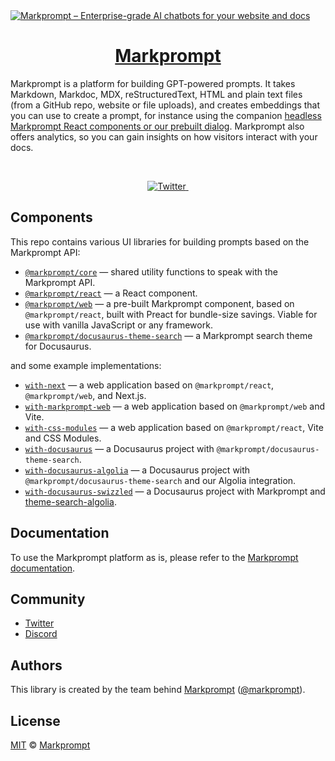<a href="https://markprompt.com">
  <img alt="Markprompt – Enterprise-grade AI chatbots for your website and docs" src="https://github.com/motifland/markprompt-js/assets/504893/9df7ac5a-1ac3-4b33-9bb3-a146d119ed73">
  <h1 align="center">Markprompt</h1>
</a>

Markprompt is a platform for building GPT-powered prompts. It takes Markdown, Markdoc, MDX, reStructuredText, HTML and plain text files (from a GitHub repo, website or file uploads), and creates embeddings that you can use to create a prompt, for instance using the companion [headless Markprompt React components or our prebuilt dialog](https://markprompt.com/docs#components). Markprompt also offers analytics, so you can gain insights on how visitors interact with your docs.

<br />

<p align="center">
  <a href="https://twitter.com/markprompt">
    <img src="https://img.shields.io/twitter/follow/markprompt?style=flat&label=%40markprompt&logo=twitter&color=0bf&logoColor=fff" alt="Twitter" />
  </a>
  <a aria-label="License" href="https://github.com/motifland/markprompt-js/blob/main/LICENSE">
    <img alt="" src="https://badgen.net/npm/license/markprompt">
  </a>
</p>

## Components

This repo contains various UI libraries for building prompts based on the Markprompt API:

- [`@markprompt/core`](packages/core#readme) — shared utility functions to speak with the Markprompt API.
- [`@markprompt/react`](packages/react#readme) — a React component.
- [`@markprompt/web`](packages/web#readme) — a pre-built Markprompt component, based on `@markprompt/react`, built with Preact for bundle-size savings. Viable for use with vanilla JavaScript or any framework.
- [`@markprompt/docusaurus-theme-search`](packages/docusaurus-theme-search#readme) — a Markprompt search theme for Docusaurus.

and some example implementations:

- [`with-next`](examples/with-next#readme) — a web application based on `@markprompt/react`, `@markprompt/web`, and Next.js.
- [`with-markprompt-web`](examples/with-markprompt-web#readme) — a web application based on `@markprompt/web` and Vite.
- [`with-css-modules`](examples/with-css-modules#readme) — a web application based on `@markprompt/react`, Vite and CSS Modules.
- [`with-docusaurus`](examples/with-docusaurus#readme) — a Docusaurus project with `@markprompt/docusaurus-theme-search`.
- [`with-docusaurus-algolia`](examples/with-docusaurus-algolia#readme) — a Docusaurus project with `@markprompt/docusaurus-theme-search` and our Algolia integration.
- [`with-docusaurus-swizzled`](examples/with-docusaurus-swizzled#readme) — a Docusaurus project with Markprompt and [theme-search-algolia](https://docusaurus.io/docs/api/themes/@docusaurus/theme-search-algolia).

## Documentation

To use the Markprompt platform as is, please refer to the [Markprompt documentation](https://markprompt.com/docs).

## Community

- [Twitter](https://twitter.com/markprompt)
- [Discord](https://discord.gg/MBMh4apz6X)

## Authors

This library is created by the team behind [Markprompt](https://markprompt.com)
([@markprompt](https://twitter.com/markprompt)).

## License

[MIT](./LICENSE) © [Markprompt](https://markprompt.com)
